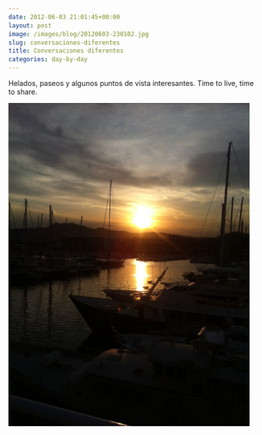 ```yaml
---
date: 2012-06-03 21:01:45+00:00
layout: post
image: /images/blog/20120603-230102.jpg
slug: conversaciones-diferentes
title: Conversaciones diferentes
categories: day-by-day
---
```


Helados, paseos y algunos puntos de vista interesantes. Time to live, time to share.

[![20120603-230102.jpg](/images/blog/20120603-230102.jpg)](/images/blog/20120603-230102.jpg)
